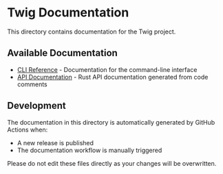 # Twig Documentation

This directory contains documentation for the Twig project.

## Available Documentation

- [CLI Reference](CLI-REF.md) - Documentation for the command-line interface
- [API Documentation](api-docs/index.html) - Rust API documentation generated from code comments

## Development

The documentation in this directory is automatically generated by GitHub Actions when:
- A new release is published
- The documentation workflow is manually triggered

Please do not edit these files directly as your changes will be overwritten.
